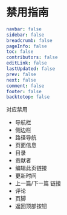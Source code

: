 # 禁用指南

```yaml
navbar: false
sidebar: false
breadcrumb: false
pageInfo: false
toc: false
contributors: false
editLink: false
lastUpdated: false
prev: false
next: false
comment: false
footer: false
backtotop: false
```

对应禁用

- 导航栏
- 侧边栏
- 路径导航
- 页面信息
- 目录
- 贡献者
- 编辑此页链接
- 更新时间
- 上一篇/下一篇 链接
- 评论
- 页脚
- 返回顶部按钮
